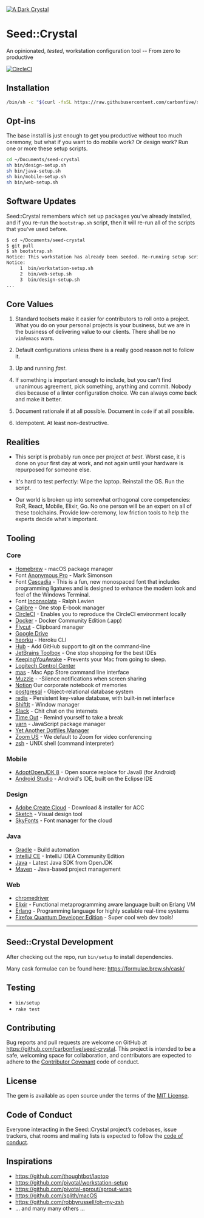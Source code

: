 [![A Dark Crystal](https://cdn.pixabay.com/photo/2014/09/08/16/08/star-439295_960_720.jpg)](https://images.app.goo.gl/9GZ6uxdC1vwoSpVf7)

# Seed::Crystal

An opinionated, _tested_, workstation configuration tool -- From zero to productive

[![CircleCI](https://circleci.com/gh/carbonfive/seed-crystal/tree/master.svg?style=svg)](https://circleci.com/gh/carbonfive/seed-crystal/tree/master)

## Installation

```sh
/bin/sh -c "$(curl -fsSL https://raw.githubusercontent.com/carbonfive/seed-crystal/master/bootstrap.sh)"
```

## Opt-ins

The base install is just enough to get you productive without too much ceremony, but what if you want to do mobile work?
Or design work? Run one or more these setup scripts.

```sh
cd ~/Documents/seed-crystal
sh bin/design-setup.sh
sh bin/java-setup.sh
sh bin/mobile-setup.sh
sh bin/web-setup.sh
```

## Software Updates

Seed::Crystal remembers which set up packages you've already installed, and if you re-run the `bootstrap.sh` script,
then it will re-run all of the scripts that you've used before.

```sh
$ cd ~/Documents/seed-crystal
$ git pull
$ sh bootstrap.sh
Notice: This workstation has already been seeded. Re-running setup scripts.
Notice:
     1  bin/workstation-setup.sh
     2  bin/web-setup.sh
     3  bin/design-setup.sh
...
```

## Core Values

1. Standard toolsets make it easier for contributors to roll onto a project. What you do on your personal projects is your business, but we are in the business of delivering value to our clients. There shall be no `vim`/`emacs` wars.

2. Default configurations unless there is a really good reason not to follow it.

3. Up and running *fast*.

4. If something is important enough to include, but you can't find unanimous agreement, pick something, anything and commit. Nobody dies because of a linter configuration choice. We can always come back and make it better.

5. Document rationale if at all possible. Document in `code` if at all possible.

6. Idempotent. At least non-destructive.

## Realities

- This script is probably run once per project _at best_. Worst case, it is done on your first day at work, and not again until your hardware is repurposed for someone else.

- It's hard to test perfectly: Wipe the laptop. Reinstall the OS. Run the script.

- Our world is broken up into somewhat orthogonal core competencies: RoR, React, Mobile, Elixir, Go. No one person will be an expert on all of these toolchains. Provide low-ceremony, low friction tools to help the experts decide what's important.

## Tooling

### Core

- [Homebrew](https://brew.sh) - macOS package manager
- Font [Anonymous Pro](https://www.marksimonson.com/fonts/view/anonymous-pro) - Mark Simonson
- Font [Cascadia](https://devblogs.microsoft.com/commandline/cascadia-code/) - This is a fun, new monospaced font that includes programming ligatures and is designed to enhance the modern look and feel of the Windows Terminal.
- Font [Inconsolata](https://fonts.google.com/specimen/Inconsolata) - Ralph Levien
- [Calibre](https://calibre-ebook.com) - One stop E-book manager
- [CircleCI](https://circleci.com) - Enables you to reproduce the CircleCI environment locally
- [Docker](https://docker.com) - Docker Community Edition (.app)
- [Flycut](https://github.com/TermiT/Flycut) - Clipboard manager
- [Google Drive](https://cloud.google.com/drive-enterprise)
- [heorku](https://devcenter.heroku.com/articles/heroku-cli) - Heroku CLI
- [Hub](https://github.com/github/hub) - Add GitHub support to git on the command-line
- [JetBrains Toolbox](https://www.jetbrains.com/toolbox/app/) - One stop shopping for the best IDEs
- [KeepingYouAwake](https://github.com/newmarcel/KeepingYouAwake/) - Prevents your Mac from going to sleep.
- [Logitech Control Center](https://support.logitech.com/en_us/product/3129)
- [mas](https://github.com/mas-cli/mas) - Mac App Store command line interface
- [Muzzle](https://muzzleapp.com) - -Silence notifications when screen sharing
- [Notion](https://www.notion.so/product) Our corporate notebook of memories
- [postgresql](https://postgresql.org) - Object-relational database system
- [redis](https://redis.org) - Persistent key-value database, with built-in net interface
- [ShiftIt](https://github.com/fikovnik/ShiftIt/) - Window manager
- [Slack](https://slack.com) - Chit chat on the internets
- [Time Out](https://www.dejal.com/timeout/) - Remind yourself to take a break
- [yarn](https://yarnpkg.com) - JavaScript package manager
- [Yet Another Dotfiles Manager](https://yadm.io)
- [Zoom US](https://www.zoom.us/) - We default to Zoom for video conferencing
- [zsh](https://zsh.sourceforge.net) - UNIX shell (command interpreter)

### Mobile

- [AdoptOpenJDK 8](https://openjdk.java.net/projects/jdk8/) - Open source replace for Java8 (for Android)
- [Android Studio](https://developer.android.com/studio) - Android's IDE, built on the Eclipse IDE

### Design

- [Adobe Create Cloud](https://creative.adobe.com/products/creative-cloud) - Download & installer for ACC
- [Sketch](https://www.sketchapp.com/) - Visual design tool
- [SkyFonts](https://skyfonts.com/) - Font manager for the cloud 

### Java

- [Gradle](https://www.gradle.org/) - Build automation
- [IntelliJ CE](https://www.jetbrains.com/idea/) - IntelliJ IDEA Community Edition
- [Java](https://openjdk.java.net/) - Latest Java SDK from OpenJDK
- [Maven](https://maven.apache.org/) - Java-based project management

### Web

- [chromedriver](https://sites.google.com/a/chromium.org/chromedriver/home)
- [Elixir](https://elixir-lang.org/) - Functional metaprogramming aware language built on Erlang VM
- [Erlang](https://www.erlang.org/) - Programming language for highly scalable real-time systems
- [Firefox Quantum Developer Edition](https://www.mozilla.org/en-US/firefox/developer/) - Super cool web dev tools!

---

## Seed::Crystal Development

After checking out the repo, run `bin/setup` to install dependencies.

Many cask formulae can be found here: https://formulae.brew.sh/cask/

## Testing

- `bin/setup`
- `rake test`

## Contributing

Bug reports and pull requests are welcome on GitHub at https://github.com/carbonfive/seed-crystal. This project is intended to be a safe, welcoming space for collaboration, and contributors are expected to adhere to the [Contributor Covenant](http://contributor-covenant.org) code of conduct.

## License

The gem is available as open source under the terms of the [MIT License](https://opensource.org/licenses/MIT).

## Code of Conduct

Everyone interacting in the Seed::Crystal project’s codebases, issue trackers, chat rooms and mailing lists is expected to follow the [code of conduct](https://github.com/carbonfive/seed-crystal/blob/master/CODE_OF_CONDUCT.md).

## Inspirations

- https://github.com/thoughtbot/laptop
- https://github.com/pivotal/workstation-setup
- https://github.com/pivotal-sprout/sprout-wrap
- https://github.com/splith/macOS
- https://github.com/robbyrussell/oh-my-zsh
- ... and many many others ...
